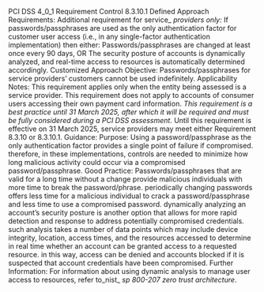 PCI DSS 4_0_1 Requirement Control 8.3.10.1 Defined Approach Requirements: Additional requirement for service_ _providers only:_ If passwords/passphrases are used as the only authentication factor for customer user access (i.e., in any single-factor authentication implementation) then either: Passwords/passphrases are changed at least once every 90 days, OR The security posture of accounts is dynamically analyzed, and real-time access to resources is automatically determined accordingly. Customized Approach Objective: Passwords/passphrases for service providers’ customers cannot be used indefinitely. Applicability Notes: This requirement applies only when the entity being assessed is a service provider. This requirement does not apply to accounts of consumer users accessing their own payment card information. _This requirement is a best practice until 31 March_ _2025, after which it will be required and must be_ _fully considered during a PCI DSS assessment._ Until this requirement is effective on 31 March 2025, service providers may meet either Requirement 8.3.10 or 8.3.10.1. Guidance: Purpose: Using a password/passphrase as the only authentication factor provides a single point of failure if compromised. therefore, in these implementations, controls are needed to minimize how long malicious activity could occur via a compromised password/passphrase. Good Practice: Passwords/passphrases that are valid for a long time without a change provide malicious individuals with more time to break the password/phrase. periodically changing passwords offers less time for a malicious individual to crack a password/passphrase and less time to use a compromised password. dynamically analyzing an account’s security posture is another option that allows for more rapid detection and response to address potentially compromised credentials. such analysis takes a number of data points which may include device integrity, location, access times, and the resources accessed to determine in real time whether an account can be granted access to a requested resource. in this way, access can be denied and accounts blocked if it is suspected that account credentials have been compromised. Further Information: For information about using dynamic analysis to manage user access to resources, refer to_nist_ _sp 800-207 zero trust architecture_.